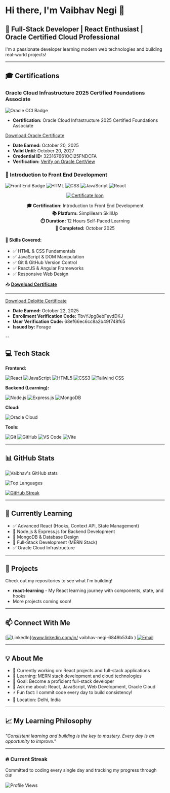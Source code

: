 # Hi there, I'm Vaibhav Negi 👋

## 🚀 Full-Stack Developer | React Enthusiast | Oracle Certified Cloud Professional

I'm a passionate developer learning modern web technologies and building real-world projects!

---

## 🎓 Certifications

### Oracle Cloud Infrastructure 2025 Certified Foundations Associate

![Oracle OCI Badge](https://img.shields.io/badge/Oracle_Cloud-Certified_Foundations_Associate-F80000?style=for-the-badge&logo=oracle&logoColor=white)

- **Certification:** Oracle Cloud Infrastructure 2025 Certified Foundations Associate
  
[Download Oracle Certificate](certificates/eCertificate.pdf)

- **Date Earned:** October 20, 2025  
- **Valid Until:** October 20, 2027  
- **Credential ID:** 323167661OCI25FNDCFA  
- **Verification:** [Verify on Oracle CertView](https://catalog-education.oracle.com/pls/certview/sharebadge?id=A949475A9818A3104D3579B3D48DDF9A0C5BE753EAFE72F309469AEC426F6C48)
### 🎨 Introduction to Front End Development

![Front End Badge](https://img.shields.io/badge/Simplilearn-Front_End_Development-FF6F00?style=for-the-badge&logo=html5&logoColor=white)
![HTML](https://img.shields.io/badge/HTML5-E34F26?style=for-the-badge&logo=html5&logoColor=white)
![CSS](https://img.shields.io/badge/CSS3-1572B6?style=for-the-badge&logo=css3&logoColor=white)
![JavaScript](https://img.shields.io/badge/JavaScript-F7DF1E?style=for-the-badge&logo=javascript&logoColor=black)
![React](https://img.shields.io/badge/React-61DAFB?style=for-the-badge&logo=react&logoColor=black)

<div align="center">

[![Certificate Icon](https://img.icons8.com/plasticine/100/000000/certificate.png)](certificates/9199912_92378801760885804766.pdf)

**🎓 Certification:** Introduction to Front End Development  
**📚 Platform:** Simplilearn SkillUp  
**⏱️ Duration:** 12 Hours Self-Paced Learning  
**📅 Completed:** October 2025

</div>

#### 📖 Skills Covered:
- ✅ HTML & CSS Fundamentals
- ✅ JavaScript & DOM Manipulation
- ✅ Git & GitHub Version Control
- ✅ ReactJS & Angular Frameworks
- ✅ Responsive Web Design

📥 **[Download Certificate](certificates/9199912_92378801760885804766.pdf)**

---

  
[Download Deloitte Certificate](certificates/udmxiyHeqYQLkTPvf_9PBTqmSxAf6zZTseP_68ef66ec6cc8a2b49f748f65_1761119795819_completion_certificate.pdf)

- **Date Earned:** October 22, 2025  
- **Enrollment Verification Code:** TbvYJpg8ebFevdDKJ  
- **User Verification Code:** 68ef66ec6cc8a2b49f748f65  
- **Issued by:** Forage


--

## 💻 Tech Stack

**Frontend:**

![React](https://img.shields.io/badge/React-20232A?style=for-the-badge&logo=react&logoColor=61DAFB)
![JavaScript](https://img.shields.io/badge/JavaScript-F7DF1E?style=for-the-badge&logo=javascript&logoColor=black)
![HTML5](https://img.shields.io/badge/HTML5-E34F26?style=for-the-badge&logo=html5&logoColor=white)
![CSS3](https://img.shields.io/badge/CSS3-1572B6?style=for-the-badge&logo=css3&logoColor=white)
![Tailwind CSS](https://img.shields.io/badge/Tailwind_CSS-38B2AC?style=for-the-badge&logo=tailwind-css&logoColor=white)

**Backend (Learning):**

![Node.js](https://img.shields.io/badge/Node.js-43853D?style=for-the-badge&logo=node.js&logoColor=white)
![Express.js](https://img.shields.io/badge/Express.js-404D59?style=for-the-badge)
![MongoDB](https://img.shields.io/badge/MongoDB-4EA94B?style=for-the-badge&logo=mongodb&logoColor=white)

**Cloud:**

![Oracle Cloud](https://img.shields.io/badge/Oracle_Cloud-F80000?style=for-the-badge&logo=oracle&logoColor=white)

**Tools:**

![Git](https://img.shields.io/badge/Git-F05032?style=for-the-badge&logo=git&logoColor=white)
![GitHub](https://img.shields.io/badge/GitHub-181717?style=for-the-badge&logo=github&logoColor=white)
![VS Code](https://img.shields.io/badge/VS_Code-007ACC?style=for-the-badge&logo=visual-studio-code&logoColor=white)
![Vite](https://img.shields.io/badge/Vite-646CFF?style=for-the-badge&logo=vite&logoColor=white)

---

## 📊 GitHub Stats

![Vaibhav's GitHub stats](https://github-readme-stats.vercel.app/api?username=Vaibhav-negii&show_icons=true&theme=radical)

![Top Languages](https://github-readme-stats.vercel.app/api/top-langs/?username=Vaibhav-negii&layout=compact&theme=radical)

[![GitHub Streak](https://github-readme-streak-stats.herokuapp.com/?user=Vaibhav-negii&theme=radical)](https://git.io/streak-stats)

---

## 🌱 Currently Learning

- ✅ Advanced React (Hooks, Context API, State Management)
- 🔄 Node.js & Express.js for Backend Development
- 🔄 MongoDB & Database Design
- 🔄 Full-Stack Development (MERN Stack)
- ✅ Oracle Cloud Infrastructure

---

## 🚀 Projects

Check out my repositories to see what I'm building!

- **react-learning** - My React learning journey with components, state, and hooks
- More projects coming soon!

---

## 📫 Connect With Me

[![LinkedIn](https://img.shields.io/badge/LinkedIn-0077B5?style=for-the-badge&logo=linkedin&logoColor=white)](www.linkedin.com/in/
vaibhav-negi-6849b534b
)
[![Email](https://img.shields.io/badge/Email-D14836?style=for-the-badge&logo=gmail&logoColor=white)](mailto:vaibhavnegi240@gmail.com)

---

## 💡 About Me

- 🔭 Currently working on: React projects and full-stack applications
- 🌱 Learning: MERN stack development and cloud technologies
- 🎯 Goal: Become a proficient full-stack developer
- 💬 Ask me about: React, JavaScript, Web Development, Oracle Cloud
- ⚡ Fun fact: I commit code every day to build consistency!
- 📍 Location: Delhi, India

---

## 📈 My Learning Philosophy

*"Consistent learning and building is the key to mastery. Every day is an opportunity to improve."*

---

### 🔥 Current Streak

Committed to coding every single day and tracking my progress through Git!

![Profile Views](https://komarev.com/ghpvc/?username=Vaibhav-negii&color=blueviolet&style=for-the-badge)
